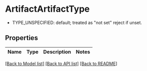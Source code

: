 # ArtifactArtifactType

 - TYPE_UNSPECIFIED: default; treated as \"not set\" reject if unset.
## Properties
Name | Type | Description | Notes
------------ | ------------- | ------------- | -------------

[[Back to Model list]](../README.md#documentation-for-models) [[Back to API list]](../README.md#documentation-for-api-endpoints) [[Back to README]](../README.md)


